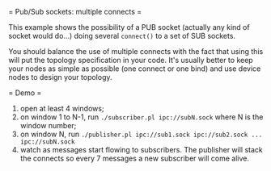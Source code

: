 = Pub/Sub sockets: multiple connects =

This example shows the possibility of a PUB socket (actually any kind of
socket would do...) doing several `connect()` to a set of SUB sockets.

You should balance the use of multiple connects with the fact that using
this will put the topology specification in your code. It's usually
better to keep your nodes as simple as possible (one connect or one
bind) and use device nodes to design your topology.

= Demo =

 1. open at least 4 windows;
 2. on window 1 to N-1, run `./subscriber.pl ipc://subN.sock` where N is
    the window number;
 3. on window N, run `./publisher.pl ipc://sub1.sock ipc://sub2.sock ...
    ipc://subN.sock`
 4. watch as messages start flowing to subscribers. The publisher
    will stack the connects so every 7 messages a new subscriber will
    come alive.
